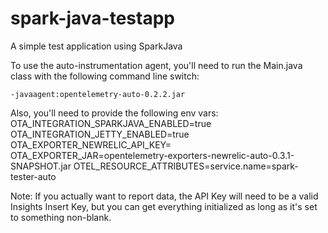 # spark-java-testapp
A simple test application using SparkJava

To use the auto-instrumentation agent, you'll need to run the Main.java class with the following command line switch:

`-javaagent:opentelemetry-auto-0.2.2.jar`

Also, you'll need to provide the following env vars:
OTA_INTEGRATION_SPARKJAVA_ENABLED=true
OTA_INTEGRATION_JETTY_ENABLED=true
OTA_EXPORTER_NEWRELIC_API_KEY=<apikeygoeshere>
OTA_EXPORTER_JAR=opentelemetry-exporters-newrelic-auto-0.3.1-SNAPSHOT.jar
OTEL_RESOURCE_ATTRIBUTES=service.name\=spark-tester-auto

Note: If you actually want to report data, the API Key will need to be a valid Insights Insert Key, 
but you can get everything initialized as long as it's set to something non-blank.
